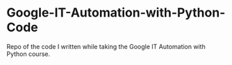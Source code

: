 # Google-IT-Automation-with-Python-Code
Repo of the code I written while taking the Google IT Automation with Python course. 
